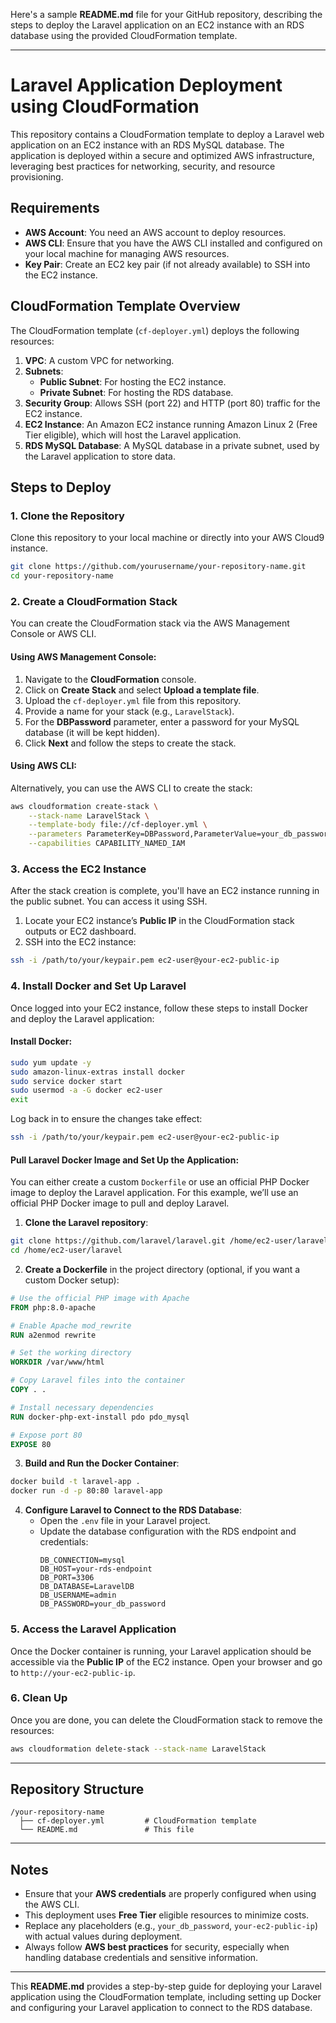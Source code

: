 Here's a sample **README.md** file for your GitHub repository, describing the steps to deploy the Laravel application on an EC2 instance with an RDS database using the provided CloudFormation template.

---

# Laravel Application Deployment using CloudFormation

This repository contains a CloudFormation template to deploy a Laravel web application on an EC2 instance with an RDS MySQL database. The application is deployed within a secure and optimized AWS infrastructure, leveraging best practices for networking, security, and resource provisioning.

## Requirements

- **AWS Account**: You need an AWS account to deploy resources.
- **AWS CLI**: Ensure that you have the AWS CLI installed and configured on your local machine for managing AWS resources.
- **Key Pair**: Create an EC2 key pair (if not already available) to SSH into the EC2 instance.

## CloudFormation Template Overview

The CloudFormation template (`cf-deployer.yml`) deploys the following resources:

1. **VPC**: A custom VPC for networking.
2. **Subnets**:
   - **Public Subnet**: For hosting the EC2 instance.
   - **Private Subnet**: For hosting the RDS database.
3. **Security Group**: Allows SSH (port 22) and HTTP (port 80) traffic for the EC2 instance.
4. **EC2 Instance**: An Amazon EC2 instance running Amazon Linux 2 (Free Tier eligible), which will host the Laravel application.
5. **RDS MySQL Database**: A MySQL database in a private subnet, used by the Laravel application to store data.

## Steps to Deploy

### 1. Clone the Repository
Clone this repository to your local machine or directly into your AWS Cloud9 instance.

```bash
git clone https://github.com/yourusername/your-repository-name.git
cd your-repository-name
```

### 2. Create a CloudFormation Stack

You can create the CloudFormation stack via the AWS Management Console or AWS CLI.

#### Using AWS Management Console:

1. Navigate to the **CloudFormation** console.
2. Click on **Create Stack** and select **Upload a template file**.
3. Upload the `cf-deployer.yml` file from this repository.
4. Provide a name for your stack (e.g., `LaravelStack`).
5. For the **DBPassword** parameter, enter a password for your MySQL database (it will be kept hidden).
6. Click **Next** and follow the steps to create the stack.

#### Using AWS CLI:

Alternatively, you can use the AWS CLI to create the stack:

```bash
aws cloudformation create-stack \
    --stack-name LaravelStack \
    --template-body file://cf-deployer.yml \
    --parameters ParameterKey=DBPassword,ParameterValue=your_db_password \
    --capabilities CAPABILITY_NAMED_IAM
```

### 3. Access the EC2 Instance

After the stack creation is complete, you'll have an EC2 instance running in the public subnet. You can access it using SSH.

1. Locate your EC2 instance’s **Public IP** in the CloudFormation stack outputs or EC2 dashboard.
2. SSH into the EC2 instance:

```bash
ssh -i /path/to/your/keypair.pem ec2-user@your-ec2-public-ip
```

### 4. Install Docker and Set Up Laravel

Once logged into your EC2 instance, follow these steps to install Docker and deploy the Laravel application:

#### Install Docker:
```bash
sudo yum update -y
sudo amazon-linux-extras install docker
sudo service docker start
sudo usermod -a -G docker ec2-user
exit
```

Log back in to ensure the changes take effect:
```bash
ssh -i /path/to/your/keypair.pem ec2-user@your-ec2-public-ip
```

#### Pull Laravel Docker Image and Set Up the Application:
You can either create a custom `Dockerfile` or use an official PHP Docker image to deploy the Laravel application. For this example, we’ll use an official PHP Docker image to pull and deploy Laravel.

1. **Clone the Laravel repository**:
```bash
git clone https://github.com/laravel/laravel.git /home/ec2-user/laravel
cd /home/ec2-user/laravel
```

2. **Create a Dockerfile** in the project directory (optional, if you want a custom Docker setup):
```dockerfile
# Use the official PHP image with Apache
FROM php:8.0-apache

# Enable Apache mod_rewrite
RUN a2enmod rewrite

# Set the working directory
WORKDIR /var/www/html

# Copy Laravel files into the container
COPY . .

# Install necessary dependencies
RUN docker-php-ext-install pdo pdo_mysql

# Expose port 80
EXPOSE 80
```

3. **Build and Run the Docker Container**:
```bash
docker build -t laravel-app .
docker run -d -p 80:80 laravel-app
```

4. **Configure Laravel to Connect to the RDS Database**:
   - Open the `.env` file in your Laravel project.
   - Update the database configuration with the RDS endpoint and credentials:
     ```env
     DB_CONNECTION=mysql
     DB_HOST=your-rds-endpoint
     DB_PORT=3306
     DB_DATABASE=LaravelDB
     DB_USERNAME=admin
     DB_PASSWORD=your_db_password
     ```

### 5. Access the Laravel Application

Once the Docker container is running, your Laravel application should be accessible via the **Public IP** of the EC2 instance. Open your browser and go to `http://your-ec2-public-ip`.

### 6. Clean Up

Once you are done, you can delete the CloudFormation stack to remove the resources:

```bash
aws cloudformation delete-stack --stack-name LaravelStack
```

---

## Repository Structure

```
/your-repository-name
  ├── cf-deployer.yml         # CloudFormation template
  └── README.md               # This file
```

---

## Notes

- Ensure that your **AWS credentials** are properly configured when using the AWS CLI.
- This deployment uses **Free Tier** eligible resources to minimize costs.
- Replace any placeholders (e.g., `your_db_password`, `your-ec2-public-ip`) with actual values during deployment.
- Always follow **AWS best practices** for security, especially when handling database credentials and sensitive information.

---

This **README.md** provides a step-by-step guide for deploying your Laravel application using the CloudFormation template, including setting up Docker and configuring your Laravel application to connect to the RDS database.

